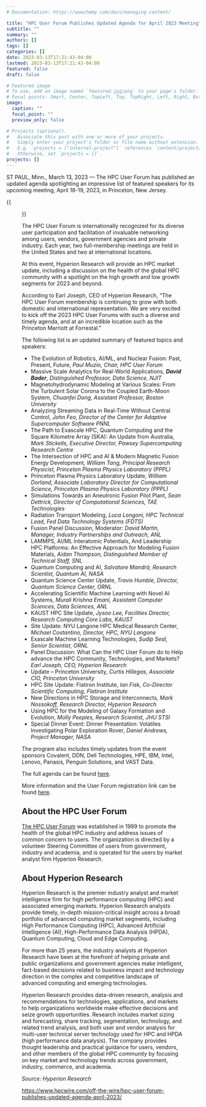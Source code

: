 ```yaml
---
# Documentation: https://wowchemy.com/docs/managing-content/

title: "HPC User Forum Publishes Updated Agenda for April 2023 Meeting"
subtitle: ""
summary: ""
authors: []
tags: []
categories: []
date: 2023-03-13T17:21:43-04:00
lastmod: 2023-03-13T17:21:43-04:00
featured: false
draft: false

# Featured image
# To use, add an image named `featured.jpg/png` to your page's folder.
# Focal points: Smart, Center, TopLeft, Top, TopRight, Left, Right, BottomLeft, Bottom, BottomRight.
image:
  caption: ""
  focal_point: ""
  preview_only: false

# Projects (optional).
#   Associate this post with one or more of your projects.
#   Simply enter your project's folder or file name without extension.
#   E.g. `projects = ["internal-project"]` references `content/project/deep-learning/index.md`.
#   Otherwise, set `projects = []`.
projects: []
---
```


ST PAUL, Minn., March 13, 2023 — The HPC User Forum has published an updated agenda spotlighting an impressive list of featured speakers for its upcoming meeting, April 18-19, 2023, in Princeton, New Jersey.

{{<figure src="Hyperion-Research-logo-300x51.png">}}

The HPC User Forum is internationally recognized for its diverse user participation and facilitation of invaluable networking among users, vendors, government agencies and private industry. Each year, two full-membership meetings are held in the United States and two at international locations.

At this event, Hyperion Research will provide an HPC market update, including a discussion on the health of the global HPC community with a spotlight on the high growth and low growth segments for 2023 and beyond.

According to Earl Joseph, CEO of Hyperion Research, “The HPC User Forum membership is continuing to grow with both domestic and international representation. We are very excited to kick off the 2023 HPC User Forums with such a diverse and timely agenda, and at an incredible location such as the Princeton Marriott at Forrestal.”

The following list is an updated summary of featured topics and speakers:

* The Evolution of Robotics, AI/ML, and Nuclear Fusion: Past, Present, Future, *Paul Muzio, Chair, HPC User Forum*
* Massive Scale Analytics for Real-World Applications, ***David Bader**, Distinguished Professor, Data Science, NJIT*
* Magnetohydrodynamic Modeling at Various Scales: From the Turbulent Solar Corona to the Coupled Earth-Moon System, *Chuanfei Dong, Assistant Professor, Boston University*
* Analyzing Streaming Data in Real-Time Without Central Control, *John Feo, Director of the Center for Adaptive Supercomputer Software PNNL*
* The Path to Exascale HPC, Quantum Computing and the Square Kilometre Array (SKA): An Update from Australia, *Mark Stickells, Executive Director, Pawsey Supercomputing Research Centre*
* The Intersection of HPC and AI & Modern Magnetic Fusion Energy Development, *William Tang, Principal Research Physicist, Princeton Plasma Physics Laboratory (PPPL)*
* Princeton Plasma Physics Laboratory Update, *William Dorland, Associate Laboratory Director for Computational Science, Princeton Plasma Physics Laboratory (PPPL)*
* Simulations Towards an Aneutronic Fusion Pilot Plant, *Sean Dettrick, Director of Computational Sciences, TAE Technologies*
* Radiation Transport Modeling, *Luca Longoni, HPC Technical Lead, Fed Data Technology Systems (FDTS)*
* Fusion Panel Discussion, Moderator: *David Martin, Manager, Industry Partnerships and Outreach, ANL*
* LAMMPS, AI/ML Interatomic Potentials, And Leadership HPC Platforms: An Effective Approach for Modeling Fusion Materials, *Aidan Thompson, Distinguished Member of Technical Staff, SNL*
* Quantum Computing and AI, *Salvatore Mandrà, Research Scientist, Quantum AI, NASA*
* Quantum Science Center Update, *Travis Humble, Director, Quantum Science Center, ORNL*
* Accelerating Scientific Machine Learning with Novel AI Systems, *Murali Krishna Emani, Assistant Computer Sciences, Data Sciences, ANL*
* KAUST HPC Site Update, *Jysoo Lee, Facilities Director, Research Computing Core Labs, KAUST*
* Site Update: NYU Langone HPC Medical Research Center, *Michael Costantino, Director, HPC, NYU Langone*
* Exascale Machine Learning Technologies, *Sudip Seal, Senior Scientist, ORNL*
* Panel Discussion: What Can the HPC User Forum do to Help advance the HPC Community, Technologies, and Markets? *Earl Joseph, CEO, Hyperion Research*
* Update – Princeton University, *Curtis Hillegas, Associate CIO, Princeton University*
* HPC Site Update: Flatiron Institute, *Ian Fisk, Co-Director Scientific Computing, Flatiron Institute*
* New Directions in HPC Storage and Interconnects, *Mark Nossokoff, Research Director, Hyperion Research*
* Using HPC for the Modeling of Galaxy Formation and Evolution, *Molly Peeples, Research Scientist, JHU STSI*
* Special Dinner Event: Dinner Presentation: Volatiles Investigating Polar Exploration Rover, *Daniel Andrews, Project Manager, NASA*

The program also includes timely updates from the event sponsors Covalent, DDN, Dell Technologies, HPE, IBM, Intel, Lenovo, Panasis, Penguin Solutions, and VAST Data.

The full agenda can be found [here](https://www.hpcuserforum.com/wp-content/uploads/2023/03/April-2023-Princeton-HPC-User-Forum-Agenda-3.10.23.pdf).

More information and the User Forum registration link can be found [here](https://www.hpcuserforum.com/event-page-hpc-user-forum-spring-2023/).

## About the HPC User Forum ##

[The HPC User Forum](https://www.hpcuserforum.com/) was established in 1999 to promote the health of the global HPC industry and address issues of common concern to users. The organization is directed by a volunteer Steering Committee of users from government, industry and academia, and is operated for the users by market analyst firm Hyperion Research.

## About Hyperion Research ##

Hyperion Research is the premier industry analyst and market intelligence firm for high performance computing (HPC) and associated emerging markets. Hyperion Research analysts provide timely, in-depth mission-critical insight across a broad portfolio of advanced computing market segments, including High Performance Computing (HPC), Advanced Artificial Intelligence (AI), High-Performance Data Analysis (HPDA), Quantum Computing, Cloud and Edge Computing.

For more than 25 years, the industry analysts at Hyperion Research have been at the forefront of helping private and public organizations and government agencies make intelligent, fact-based decisions related to business impact and technology direction in the complex and competitive landscape of advanced computing and emerging technologies.

Hyperion Research provides data-driven research, analysis and recommendations for technologies, applications, and markets to help organizations worldwide make effective decisions and seize growth opportunities. Research includes market sizing and forecasting, share tracking, segmentation, technology, and related trend analysis, and both user and vendor analysis for multi-user technical server technology used for HPC and HPDA (high performance data analysis). The company provides thought leadership and practical guidance for users, vendors, and other members of the global HPC community by focusing on key market and technology trends across government, industry, commerce, and academia.

*Source: Hyperion Research*

https://www.hpcwire.com/off-the-wire/hpc-user-forum-publishes-updated-agenda-april-2023/
